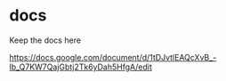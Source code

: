 # docs
Keep the docs here

https://docs.google.com/document/d/1tDJvtlEAQcXvB_-lb_Q7KW7QajGbtj2Tk6yDah5HfgA/edit
